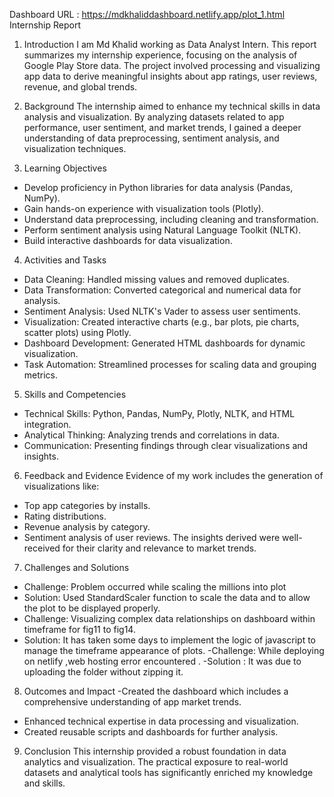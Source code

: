 Dashboard URL : https://mdkhaliddashboard.netlify.app/plot_1.html
 Internship Report 

1. Introduction 
I am Md Khalid working as Data Analyst Intern. This report summarizes my internship experience, focusing on the analysis of Google Play Store data. The project involved processing and visualizing app data to derive meaningful insights about app ratings, user reviews, revenue, and global trends.

 

2. Background 
The internship aimed to enhance my technical skills in data analysis and visualization. By analyzing datasets related to app performance, user sentiment, and market trends, I gained a deeper understanding of data preprocessing, sentiment analysis, and visualization techniques.

 

3. Learning Objectives 
- Develop proficiency in Python libraries for data analysis (Pandas, NumPy).
- Gain hands-on experience with visualization tools (Plotly).
- Understand data preprocessing, including cleaning and transformation.
- Perform sentiment analysis using Natural Language Toolkit (NLTK).
- Build interactive dashboards for data visualization.

 

4. Activities and Tasks 
-  Data Cleaning:  Handled missing values and removed duplicates.
-  Data Transformation:  Converted categorical and numerical data for analysis.
-  Sentiment Analysis:  Used NLTK's Vader to assess user sentiments.
-  Visualization:  Created interactive charts (e.g., bar plots, pie charts, scatter plots) using Plotly.
-  Dashboard Development:  Generated HTML dashboards for dynamic visualization.
-  Task Automation:  Streamlined processes for scaling data and grouping metrics.

 

5. Skills and Competencies 
-  Technical Skills:  Python, Pandas, NumPy, Plotly, NLTK, and HTML integration.
-  Analytical Thinking:  Analyzing trends and correlations in data.
-  Communication:  Presenting findings through clear visualizations and insights.

 
6. Feedback and Evidence 
 Evidence of my work includes the generation of visualizations like:
- Top app categories by installs.
- Rating distributions.
- Revenue analysis by category.
- Sentiment analysis of user reviews.
The insights derived were well-received for their clarity and relevance to market trends.

 

7. Challenges and Solutions 
  -  Challenge:  Problem occurred while scaling the millions into plot
  -  Solution:  Used StandardScaler function to scale the data and to allow the plot to be displayed properly.
  -  Challenge:  Visualizing complex data relationships on dashboard within timeframe for fig11 to fig14.
  -  Solution:  It has taken some days to implement the logic of javascript to manage the timeframe appearance of plots.
  -Challenge: While deploying on netlify ,web hosting error encountered .
  -Solution : It was due to uploading the folder without zipping it.


 

8. Outcomes and Impact 
-Created the dashboard which includes a comprehensive understanding of app market trends.
- Enhanced technical expertise in data processing and visualization.
- Created reusable scripts and dashboards for further analysis.
 

9. Conclusion 
This internship provided a robust foundation in data analytics and visualization. The practical exposure to real-world datasets and analytical tools has significantly enriched my knowledge and skills.
